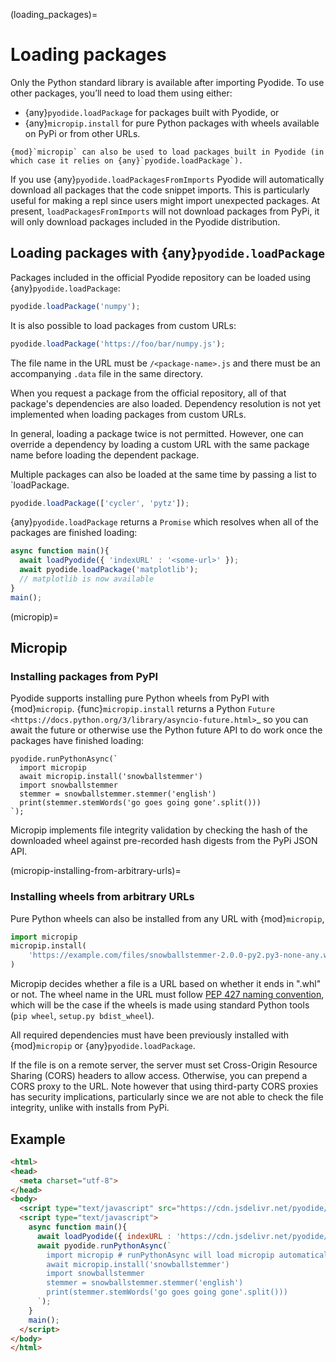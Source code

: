 (loading_packages)=
# Loading packages

Only the Python standard library is available after importing Pyodide.
To use other packages, you’ll need to load them using either:
 - {any}`pyodide.loadPackage` for packages built with Pyodide, or
 - {any}`micropip.install` for pure Python packages with wheels available on PyPi or
   from other URLs.

```{note}
{mod}`micropip` can also be used to load packages built in Pyodide (in
which case it relies on {any}`pyodide.loadPackage`).
```

If you use {any}`pyodide.loadPackagesFromImports` Pyodide will automatically
download all packages that the code snippet imports. This is particularly useful
for making a repl since users might import unexpected packages. At present,
`loadPackagesFromImports` will not download packages from PyPi, it will only
download packages included in the Pyodide distribution.

## Loading packages with {any}`pyodide.loadPackage`

Packages included in the official Pyodide repository can be loaded using
{any}`pyodide.loadPackage`:
```js
pyodide.loadPackage('numpy');
```
It is also possible to load packages from custom URLs:
```js
pyodide.loadPackage('https://foo/bar/numpy.js');
```
The file name in the URL must be `/<package-name>.js` and there must be an
accompanying `.data` file in the same directory.

When you request a package from the official repository, all of that package's
dependencies are also loaded. Dependency resolution is not yet implemented when
loading packages from custom URLs.

In general, loading a package twice is not permitted. However, one can override
a dependency by loading a custom URL with the same package name before loading
the dependent package.

Multiple packages can also be loaded at the same time by passing a list to `loadPackage.
```js
pyodide.loadPackage(['cycler', 'pytz']);
```

{any}`pyodide.loadPackage` returns a `Promise` which resolves when all of the
packages are finished loading:
```javascript
async function main(){
  await loadPyodide({ 'indexURL' : '<some-url>' });
  await pyodide.loadPackage('matplotlib');
  // matplotlib is now available
}
main();
```

(micropip)=
## Micropip

### Installing packages from PyPI

Pyodide supports installing pure Python wheels from PyPI with {mod}`micropip`.
{func}`micropip.install` returns a Python `Future
<https://docs.python.org/3/library/asyncio-future.html>`_ so you can await the
future or otherwise use the Python future API to do work once the packages have
finished loading:

```pyodide
pyodide.runPythonAsync(`
  import micropip
  await micropip.install('snowballstemmer')
  import snowballstemmer
  stemmer = snowballstemmer.stemmer('english')
  print(stemmer.stemWords('go goes going gone'.split()))
`);
```

Micropip implements file integrity validation by checking the hash of the
downloaded wheel against pre-recorded hash digests from the PyPi JSON API.

(micropip-installing-from-arbitrary-urls)=

### Installing wheels from arbitrary URLs

Pure Python wheels can also be installed from any URL with {mod}`micropip`,
```py
import micropip
micropip.install(
    'https://example.com/files/snowballstemmer-2.0.0-py2.py3-none-any.whl'
)
```
Micropip decides whether a file is a URL based on whether it ends in ".whl" or not.
The wheel name in the URL must follow [PEP 427 naming
convention](https://www.python.org/dev/peps/pep-0427/#file-format), which will
be the case if the wheels is made using standard Python tools (`pip wheel`,
`setup.py bdist_wheel`).

All required dependencies must have been previously installed with {mod}`micropip`
or {any}`pyodide.loadPackage`.

If the file is on a remote server, the server must set Cross-Origin Resource Sharing
(CORS) headers to allow access. Otherwise, you can prepend a CORS proxy to the
URL. Note however that using third-party CORS proxies has security implications,
particularly since we are not able to check the file integrity, unlike with
installs from PyPi.


## Example

```html
<html>
<head>
  <meta charset="utf-8">
</head>
<body>
  <script type="text/javascript" src="https://cdn.jsdelivr.net/pyodide/dev/full/pyodide.js"></script>
  <script type="text/javascript">
    async function main(){
      await loadPyodide({ indexURL : 'https://cdn.jsdelivr.net/pyodide/dev/full/' });
      await pyodide.runPythonAsync(`
        import micropip # runPythonAsync will load micropip automatically
        await micropip.install('snowballstemmer')
        import snowballstemmer
        stemmer = snowballstemmer.stemmer('english')
        print(stemmer.stemWords('go goes going gone'.split()))
      `);
    }
    main();
  </script>
</body>
</html>
```
